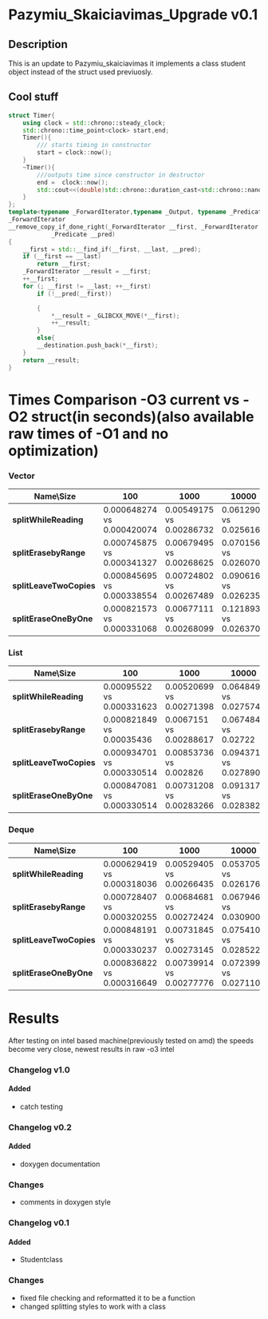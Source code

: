 
# Pazymiu_Skaiciavimas_Upgrade v0.1

## Description

This is an update to Pazymiu_skaiciavimas it implements a class student object instead of the struct used previuosly.

## Cool stuff
```c++
struct Timer{
    using clock = std::chrono::steady_clock;
    std::chrono::time_point<clock> start,end;
    Timer(){
        /// starts timing in constructor
        start = clock::now();
    }
    ~Timer(){
        ///outputs time since constructor in destructor
        end =  clock::now();
        std::cout<<(double)std::chrono::duration_cast<std::chrono::nanoseconds>(end - start).count()/1000000000<<" ";
    }
};
template<typename _ForwardIterator,typename _Output, typename _Predicate>
_ForwardIterator
__remove_copy_if_done_right(_ForwardIterator __first, _ForwardIterator __last, _Output& __destination,
            _Predicate __pred)
{
    __first = std::__find_if(__first, __last, __pred);
    if (__first == __last)
        return __first;
    _ForwardIterator __result = __first;
    ++__first;
    for (; __first != __last; ++__first)
        if (!__pred(__first))

        {
            *__result = _GLIBCXX_MOVE(*__first);
            ++__result;
        }
        else{
        __destination.push_back(*__first);
    }
    return __result;
}

```

# Times Comparison -O3 current vs -O2 struct(in seconds)(also available raw times of -O1 and no optimization)
### Vector  

 Name\Size| 100       | 1000     | 10000      | 100000
-|---------- |-----------|-------------|----------
**splitWhileReading**  |0.000648274  vs 0.000420074  | 0.00549175   vs  0.00286732    |  0.0612904 vs  0.0256167 | 0.575433  vs   0.270532   
**splitErasebyRange** |0.000745875 vs  0.000341327 |  0.00679495  vs  0.00268625    | 0.0701569 vs  0.0260706 |   0.657086   vs  0.278586    
**splitLeaveTwoCopies** |0.000845695 vs 0.000338554  | 0.00724802   vs    0.00267489   | 0.0906164 vs   0.0262359   |  0.729387    vs   0.282615  
**splitEraseOneByOne** | 0.000821573 vs 0.000331068  |0.00677111  vs  0.00268099  |  0.121893   vs   0.0263707  | 0.712371    vs   0.297115  

### List

 Name\Size| 100       | 1000     | 10000      | 100000
-|---------- |-----------|-------------|----------
**splitWhileReading**  |0.00095522 vs 0.000331623   |  0.00520699 vs    0.00271398   | 0.0648493   vs  0.027574  | 0.515373  vs 0.273249
**splitErasebyRange** |0.000821849  vs  0.00035436 | 0.0067151   vs   0.00288617  | 0.0674845 vs   0.02722    |0.672073 vs  0.286076
**splitLeaveTwoCopies** | 0.000934701 vs 0.000330514  | 0.00853736  vs   0.002826  |  0.0943713  vs   0.0278901| 0.826433 vs  0.289449
**splitEraseOneByOne** | 0.000847081   vs 0.000330514  | 0.00731208 vs  0.00283266 |   0.0913179   vs    0.0283829  |0.793027   vs  0.28891 

### Deque 

 Name\Size| 100       | 1000     | 10000      | 100000
-|---------- |-----------|-------------|----------
**splitWhileReading**  | 0.000629419  vs 0.000318036   | 0.00529405    vs 0.00266435  |  0.053705   vs 0.026176 |0.497515   vs 0.273003 
**splitErasebyRange** | 0.000728407    vs 0.000320255 |    0.00684681   vs 0.00272424  |  0.0679462   vs 0.0309005   |0.796156    vs 0.281683 
**splitLeaveTwoCopies** |0.000848191  vs 0.000330237   |0.00731845  vs  0.00273145  | 0.0754108     vs 0.0285229 |0.786287   vs  0.282105
**splitEraseOneByOne** | 0.000836822  vs 0.000316649  | 0.00739914  vs  0.00277776 |   0.072399       vs 0.0271104 | 0.838799  vs 0.283125 

# Results
After testing on intel based machine(previously tested on amd) the speeds become very close, newest results in raw -o3 intel


### Changelog v1.0
#### Added
 - catch testing

### Changelog v0.2
#### Added
 - doxygen documentation
### Changes
- comments in doxygen style



### Changelog v0.1
#### Added
 - Studentclass
### Changes
- fixed file checking and reformatted it to be a function
 - changed splitting styles to work with a class


